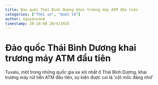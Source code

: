 ```yaml
---
title: Đảo quốc Thái Bình Dương khai trương máy ATM đầu tiên
categories: ["Thời sự", "Quốc tế"]
author: nguyenvanA
timestamp: 20:10:08 20/4/2025
---
```


# Đảo quốc Thái Bình Dương khai trương máy ATM đầu tiên

Tuvalu, một trong những quốc gia xa xôi nhất ở Thái Bình Dương, khai trương máy rút tiền ATM đầu tiên, sự kiện được coi là 'cột mốc đáng nhớ'